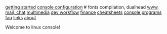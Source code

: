 [getting started][1]
[console configuration][2] # fonts compilation, dualhead
[www, mail, chat][3]
[multimedia][4]
[dev workflow][5]
[finance][6]
[cheatsheets][7]
[console programs][8]
[faq][9]
[links][10]
[about][11]


Welcome to linux console!



[1]:http://www.duckduckgo.com
[2]:http://www.duckduckgo.com
[3]:http://www.duckduckgo.com
[4]:http://www.duckduckgo.com
[5]:http://www.duckduckgo.com
[6]:http://www.duckduckgo.com
[7]:http://www.duckduckgo.com
[8]:http://www.duckduckgo.com
[9]:http://www.duckduckgo.com
[10]:http://www.duckduckgo.com
[11]:http://www.duckduckgo.com
